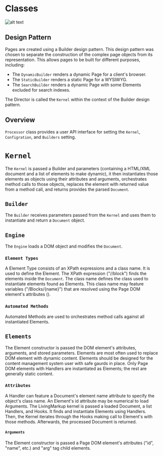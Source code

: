 # Classes
![alt text](https://github.com/hxtree/LivingMarkup/raw/master/assets/images/diagrams/Class%20Diagram.png "Class Diagram")

## Design Pattern
Pages are created using a Builder design pattern. This design pattern was chosen to separate the construction of the complex page objects from its representation. This allows pages to be built for different purposes, including:
+ The `DynamicBuilder` renders a dynamic Page for a client's browser.
+ The `StaticBuilder` renders a static Page for a WYSIWYG.
+ The `SearchBuilder` renders a dynamic Page with some Elements excluded for search indexes.

The Director is called the `Kernel` within the context of the Builder design pattern.

## Overview
`Processor` class provides a user API interface for setting the `Kernel`, `Configration`, and `Builders` setting.

# `Kernel`
The `Kernel` is passed a Builder and parameters (containing a HTML/XML document and a list of elements to make dynamic), it then instantiates those elements as objects using their attributes and arguments, orchestrates method calls 
to those objects, replaces the element with returned value from a method call, and returns provides the parsed `Document`.

## `Builder`
The `Builder` receives parameters passed from the `Kernel` and uses them to instantiate and return a `Document` object.

## `Engine`
The `Engine` loads a DOM object and modifies the `Document`.

### `Element Types`
A Element Type consists of an XPath expressions and a class name. It is used to define the Element. 
The XPath expression  ("//block") finds the elements inside the `Document`. 
The class name defines the class used to instantiate elements found as Elements. This class name may feature variables ("/Blocks/{name}") that are resolved using the Page DOM element's 
attributes (<block name="Message"/>). 

### `Automated Methods`
Automated Methods are used to orchestrates method calls against all instantiated Elements.

## `Elements`
The Element constructor is passed the DOM element's attributes, arguments, and stored parameters.
Elements are most often used to replace DOM element with dynamic content.
Elements should be designed for the content management system user with safe gaurds in place.
Only Page DOM elements with Handlers are instantiated as Elements; the rest are generally static content.

### `Attributes`
A Handler can feature a Document's element name attribute to specify the object's class name. 
An Element's id attribute may be numerical to load Arguments.
The LivingMarkup kernel is passed a loaded Document, a list Handlers, and Hooks. 
It finds and instantiate Elements using Handlers. 
Then, the Kernel iterates through the Hooks making call to Element's with those methods. 
Afterwards, the processed Document is returned.

#### `Arguments`
The Element constructor is passed a Page DOM element's attributes ("id", "name", etc.) and "arg" tag child elements.